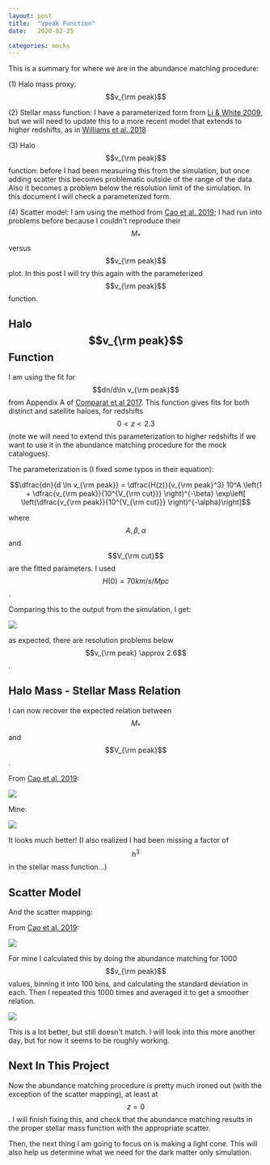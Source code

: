 ```yaml
---
layout: post
title:  "Vpeak Function"
date:   2020-02-25

categories: mocks
---
```


This is a summary for where we are in the abundance matching procedure:

(1) Halo mass proxy: $$v_{\rm peak}$$

(2) Stellar mass function: I have a parameterized form from <a href="https://ui.adsabs.harvard.edu/abs/2009MNRAS.398.2177L">Li & White 2009</a>, but we will need to update this to a more recent model that extends to higher redshifts, as in <a href="https://ui.adsabs.harvard.edu/abs/2018ApJS..236...33W/abstract"> Williams et al. 2018</a>

(3) Halo $$v_{\rm peak}$$ function: before I had been measuring this from the simulation, but once adding scatter this becomes problematic outside of the range of the data. Also it becomes a problem below the resolution limit of the simulation. In this document I will check a parameterized form.

(4) Scatter model: I am using the method from  <a href="https://ui.adsabs.harvard.edu/abs/2019arXiv191003605C/abstract">Cao et al. 2019</a>; I had run into problems before because I couldn't reproduce their $$M_*$$ versus $$v_{\rm peak}$$ plot. In this post I will try this again with the parameterized $$v_{\rm peak}$$ function.



## Halo $$v_{\rm peak}$$ Function

I am using the fit for $$dn/d\ln v_{\rm peak}$$ from  Appendix A of <a href="https://ui.adsabs.harvard.edu/abs/2017MNRAS.469.4157C/abstract">Comparat et al 2017</a>. This function gives fits for both distinct and satellite haloes, for redshifts $$0<z<2.3$$ (note we will need to extend this parameterization to higher redshifts if we want to use it in the abundance matching procedure for the mock catalogues).

The parameterization is (I fixed some typos in their equation):

$$\dfrac{dn}{d \ln v_{\rm peak}} = \dfrac{H(z)}{v_{\rm peak}^3} 10^A \left(1 + \dfrac{v_{\rm peak}}{10^{V_{\rm cut}}} \right)^{-\beta} \exp\left[ \left(\dfrac{v_{\rm peak}}{10^{V_{\rm cut}}} \right)^{-\alpha}\right]$$

where $$A,\beta,\alpha$$ and $$V_{\rm cut}$$ are the fitted parameters. I used $$H(0)=70 km /s/Mpc$$.

Comparing this to the output from the simulation, I get:

<img src="{{ site.baseurl }}/assets/plots/HaloVelocityFunction.png">

as expected, there are resolution problems below $$v_{\rm peak} \approx 2.6$$.



## Halo Mass - Stellar Mass Relation

I can now recover the expected relation between $$M_*$$ and $$V_{\rm peak}$$.

From <a href="https://ui.adsabs.harvard.edu/abs/2019arXiv191003605C/abstract">Cao et al. 2019</a>:

<img src="{{ site.baseurl }}/assets/plots/Cao2019_MvsV.png">

Mine:

<img src="{{ site.baseurl }}/assets/plots/Mstar_vs_vpeak_updated.png">

It looks much better! (I also realized I had been missing a factor of $$h^3$$ in the stellar mass function...)




## Scatter Model

And the scatter mapping:

From <a href="https://ui.adsabs.harvard.edu/abs/2019arXiv191003605C/abstract">Cao et al. 2019</a>:

<img src="{{ site.baseurl }}/assets/plots/Cao2019mapping.png">

For mine I calculated this by doing the abundance matching for 1000 $$v_{\rm peak}$$ values, binning it into 100 bins, and calculating the standard deviation in each. Then I repeated this 1000 times and averaged it to get a smoother relation.

<img src="{{ site.baseurl }}/assets/plots/scatter_mapping_updated.png">

This is a lot better, but still doesn't match. I will look into this more another day, but for now it seems to be roughly working.





## Next In This Project
Now the abundance matching procedure is pretty much ironed out (with the exception of the scatter mapping), at least at $$z=0$$. I will finish fixing this, and check that the abundance matching results in the proper stellar mass function with the appropriate scatter.

Then, the next thing I am going to focus on is making a light cone. This will also help us determine what we need for the dark matter only simulation.
